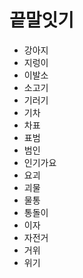 # 끝말잇기

- 강아지
- 지렁이
- 이발소
- 소고기
- 기러기
- 기차
- 차표
- 표범
- 범인
- 인기가요
- 요괴
- 괴물
- 물통
- 통돌이
- 이자
- 자전거
- 거위
- 위기
